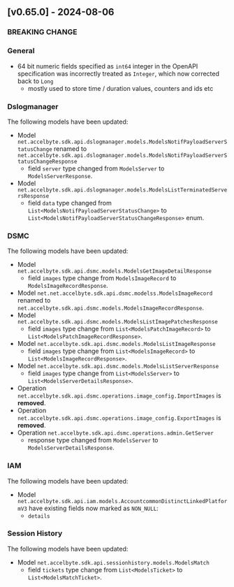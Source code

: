 <a name="v0.65.0"></a>
## [v0.65.0] - 2024-08-06

### BREAKING CHANGE

### General
- 64 bit numeric fields specified as `int64` integer in the OpenAPI specification was incorrectly treated as `Integer`, which now corrected back to `Long`
  - mostly used to store time / duration values, counters and ids etc

### Dslogmanager
The following models have been updated:
- Model `net.accelbyte.sdk.api.dslogmanager.models.ModelsNotifPayloadServerStatusChange` renamed to `net.accelbyte.sdk.api.dslogmanager.models.ModelsNotifPayloadServerStatusChangeResponse `
  - field `server` type changed from `ModelsServer` to `ModelsServerResponse`.
- Model `net.accelbyte.sdk.api.dslogmanager.models.ModelsListTerminatedServersResponse`
  - field `data` type changed from `List<ModelsNotifPayloadServerStatusChange>` to `List<ModelsNotifPayloadServerStatusChangeResponse>` enum.

### DSMC
The following models have been updated:
- Model `net.accelbyte.sdk.api.dsmc.models.ModelsGetImageDetailResponse`
  - field `images` type change from `ModelsImageRecord` to `ModelsImageRecordResponse`.
- Model `net.net.accelbyte.sdk.api.dsmc.modelss.ModelsImageRecord` renamed to `net.accelbyte.sdk.api.dsmc.models.ModelsImageRecordResponse`.
- Model `net.accelbyte.sdk.api.dsmc.models.ModelsListImagePatchesResponse`
  - field `images` type change from `List<ModelsPatchImageRecord>` to `List<ModelsPatchImageRecordResponse>`.
- Model `net.accelbyte.sdk.api.dsmc.models.ModelsListImageResponse`
  - field `images` type change from `List<ModelsImageRecord>` to `List<ModelsImageRecordResponse>`.
- Model `net.accelbyte.sdk.api.dsmc.models.ModelsListServerResponse`
  - field `images` type change from `List<ModelsServer>` to `List<ModelsServerDetailsResponse>`.
- Operation `net.accelbyte.sdk.api.dsmc.operations.image_config.ImportImages` is **removed**.
- Operation `net.accelbyte.sdk.api.dsmc.operations.image_config.ExportImages` is **removed**.
- Operation `net.accelbyte.sdk.api.dsmc.operations.admin.GetServer`
  - response type changed from `ModelsServer` to `ModelsServerDetailsResponse`.

### IAM
The following models have been updated:
- Model `net.accelbyte.sdk.api.iam.models.AccountcommonDistinctLinkedPlatformV3` have existing fields now marked as `NON_NULL`:
  - `details`

### Session History
The following models have been updated:
- Model `net.accelbyte.sdk.api.sessionhistory.models.ModelsMatch`
  - field `tickets` type change from `List<ModelsTicket>` to `List<ModelsMatchTicket>`.